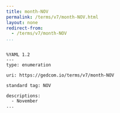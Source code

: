 ```yaml
---
title: month-NOV
permalink: /terms/v7/month-NOV.html
layout: none
redirect-from:
  - /terms/v7/month-NOV
...
```


```

%YAML 1.2
---
type: enumeration

uri: https://gedcom.io/terms/v7/month-NOV

standard tag: NOV

descriptions:
  - November
...

```
